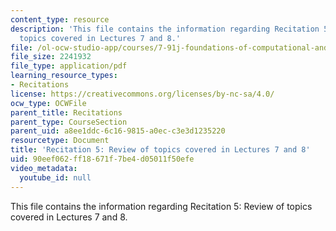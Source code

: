 ```yaml
---
content_type: resource
description: 'This file contains the information regarding Recitation 5: Review of
  topics covered in Lectures 7 and 8.'
file: /ol-ocw-studio-app/courses/7-91j-foundations-of-computational-and-systems-biology-spring-2014/90eef062ff18671f7be4d05011f50efe_MIT7_91JS14_Rec_3-5-14.pdf
file_size: 2241932
file_type: application/pdf
learning_resource_types:
- Recitations
license: https://creativecommons.org/licenses/by-nc-sa/4.0/
ocw_type: OCWFile
parent_title: Recitations
parent_type: CourseSection
parent_uid: a8ee1ddc-6c16-9815-a0ec-c3e3d1235220
resourcetype: Document
title: 'Recitation 5: Review of topics covered in Lectures 7 and 8'
uid: 90eef062-ff18-671f-7be4-d05011f50efe
video_metadata:
  youtube_id: null
---
```

This file contains the information regarding Recitation 5: Review of topics covered in Lectures 7 and 8.